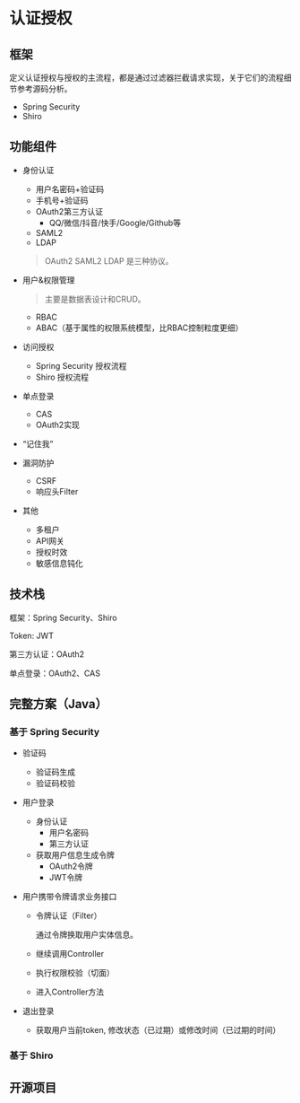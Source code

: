 # 认证授权



## 框架

定义认证授权与授权的主流程，都是通过过滤器拦截请求实现，关于它们的流程细节参考源码分析。

+ Spring Security
+ Shiro



## 功能组件

+ 身份认证
  + 用户名密码+验证码
  + 手机号+验证码
  + OAuth2第三方认证
    + QQ/微信/抖音/快手/Google/Github等
  + SAML2
  + LDAP

  > OAuth2 SAML2 LDAP 是三种协议。
  
+ 用户&权限管理

  > 主要是数据表设计和CRUD。

  + RBAC
  + ABAC（基于属性的权限系统模型，比RBAC控制粒度更细）

+ 访问授权
  + Spring Security 授权流程
  + Shiro 授权流程

+ 单点登录
  + CAS
  + OAuth2实现
  
+ “记住我”

+ 漏洞防护
  + CSRF
  + 响应头Filter
  
+ 其他
  + 多租户
  + API网关
  + 授权时效
  + 敏感信息钝化




## 技术栈

框架：Spring Security、Shiro

Token: JWT 

第三方认证：OAuth2

单点登录：OAuth2、CAS



## 完整方案（Java）

### 基于 Spring Security

+ 验证码

  + 验证码生成
  + 验证码校验

+ 用户登录

  + 身份认证
    + 用户名密码
    + 第三方认证
  + 获取用户信息生成令牌
    + OAuth2令牌
    + JWT令牌

+ 用户携带令牌请求业务接口

  + 令牌认证（Filter）

    通过令牌换取用户实体信息。

  + 继续调用Controller

  + 执行权限校验（切面）

  + 进入Controller方法

+ 退出登录

  + 获取用户当前token, 修改状态（已过期）或修改时间（已过期的时间）

### 基于 Shiro 



## 开源项目





